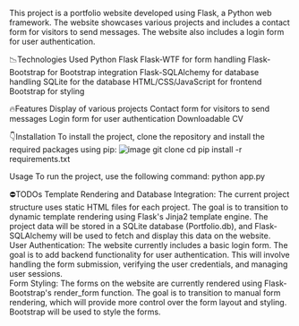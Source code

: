This project is a portfolio website developed using Flask, a Python web framework. The website showcases various projects and includes a contact form for visitors to send messages. The website also includes a login form for user authentication.

📉Technologies Used
Python
Flask
Flask-WTF for form handling
Flask-Bootstrap for Bootstrap integration
Flask-SQLAlchemy for database handling
SQLite for the database
HTML/CSS/JavaScript for frontend
Bootstrap for styling

🔥Features
Display of various projects
Contact form for visitors to send messages
Login form for user authentication
Downloadable CV

👇Installation
To install the project, clone the repository and install the required packages using pip:
![image](https://github.com/AshleyMush/My-Portfolio/assets/49234738/2b4f4b35-8260-4218-b4d1-a1bae42ba048)
git clone <repository-url>
cd <repository-directory>
pip install -r requirements.txt

Usage
To run the project, use the following command:
python app.py

⛔TODOs
Template Rendering and Database Integration: The current project structure uses static HTML files for each project. The goal is to transition to dynamic template rendering using Flask's Jinja2 template engine. The project data will be stored in a SQLite database (Portfolio.db), and Flask-SQLAlchemy will be used to fetch and display this data on the website.  
User Authentication: The website currently includes a basic login form. The goal is to add backend functionality for user authentication. This will involve handling the form submission, verifying the user credentials, and managing user sessions.  
Form Styling: The forms on the website are currently rendered using Flask-Bootstrap's render_form function. The goal is to transition to manual form rendering, which will provide more control over the form layout and styling. Bootstrap will be used to style the forms. 



